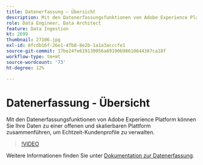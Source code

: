 ```yaml
---
title: Datenerfassung – Übersicht
description: Mit den Datenerfassungsfunktionen von Adobe Experience Platform können Sie Ihre Daten zu einer offenen und skalierbaren Plattform zusammenführen, um ein einheitliches Profil zu verwalten.
role: Data Engineer, Data Architect
feature: Data Ingestion
kt: 2699
thumbnail: 27106.jpg
exl-id: 8fcdb16f-26e1-4fb8-8e2b-1a1a3acccfe1
source-git-commit: 17be24fe619139056a69190b98610644387ca18f
workflow-type: tm+mt
source-wordcount: '73'
ht-degree: 12%

---
```


# Datenerfassung - Übersicht

Mit den Datenerfassungsfunktionen von Adobe Experience Platform können Sie Ihre Daten zu einer offenen und skalierbaren Plattform zusammenführen, um Echtzeit-Kundenprofile zu verwalten.

>[!VIDEO](https://video.tv.adobe.com/v/27106?quality=12&learn=on)

Weitere Informationen finden Sie unter [Dokumentation zur Datenerfassung](https://experienceleague.adobe.com/docs/experience-platform/ingestion/home.html?lang=de).
